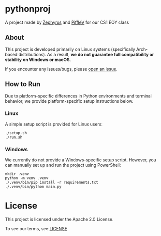 # pythonproj

A project made by [Zephyros](https://github.com/Zephyros1938) and [PiffleV](https://github.com/PiffleV) for our CS1 EOY class

## About

This project is developed primarily on Linux systems (specifically Arch-based distributions). As a result, **we do not guarantee full compatibility or stability on Windows or macOS**.

If you encounter any issues/bugs, please [open an issue](https://github.com/Zephyros1938/pythonproj/issues/new/choose).

## How to Run

Due to platform-specific differences in Python environments and terminal behavior, we provide platform-specific setup instructions below.

### Linux

A simple setup script is provided for Linux users:
```
./setup.sh
./run.sh
```
### Windows

We currently do not provide a Windows-specific setup script. However, you can manually set up and run the project using PowerShell:
```
mkdir .venv
python -m venv .venv
./.venv/bin/pip install -r requirements.txt
./.venv/bin/python main.py
```

# License

This project is licensed under the Apache 2.0 License.

To see our terms, see [LICENSE](LICENSE)
